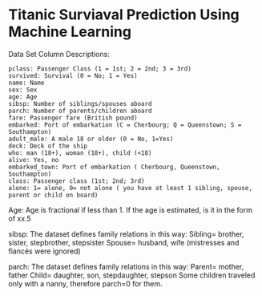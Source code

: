 # Titanic Surviaval Prediction Using Machine Learning 

Data Set Column Descriptions:

    pclass: Passenger Class (1 = 1st; 2 = 2nd; 3 = 3rd)
    survived: Survival (0 = No; 1 = Yes)
    name: Name
    sex: Sex
    age: Age
    sibsp: Number of siblings/spouses aboard
    parch: Number of parents/children aboard
    fare: Passenger fare (British pound)
    embarked: Port of embarkation (C = Cherbourg; Q = Queenstown; S = Southampton)
    adult_male: A male 18 or older (0 = No, 1=Yes)
    deck: Deck of the ship
    who: man (18+), woman (18+), child (<18)
    alive: Yes, no
    embarked_town: Port of embarkation ( Cherbourg, Queenstown, Southampton)
    class: Passenger class (1st; 2nd; 3rd)
    alone: 1= alone, 0= not alone ( you have at least 1 sibling, spouse, parent or child on board)
    
    
  Age:
      Age is fractional if less than 1. If the age is estimated, is it in the form of xx.5
      
  sibsp:
      The dataset defines family relations in this way:
      Sibling= brother, sister, stepbrother, stepsister
      Spouse= husband, wife (mistresses and fiancés were ignored)
      
  parch:
      The dataset defines family relations in this way:
      Parent= mother, father
      Child= daughter, son, stepdaughter, stepson
      Some children traveled only with a nanny, therefore parch=0 for them.

